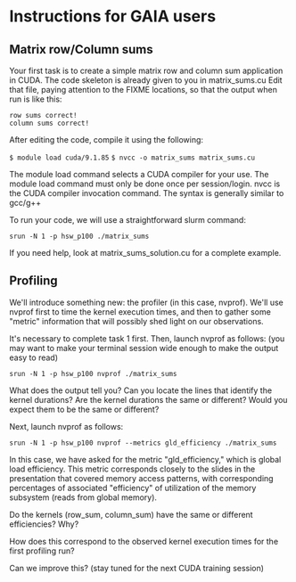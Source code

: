 # Instructions for GAIA users

## Matrix row/Column sums

Your first task is to create a simple matrix row and column sum application in CUDA.  The code skeleton is already given to you in matrix_sums.cu   Edit that file, paying attention to the FIXME locations, so that the output when run is like this:

```
row sums correct!
column sums correct!
```

After editing the code, compile it using the following:

`$ module load cuda/9.1.85`
`$ nvcc -o matrix_sums matrix_sums.cu`

The module load command selects a CUDA compiler for your use. The module load command must only be done once per session/login.  nvcc is the CUDA compiler invocation command. The syntax is generally similar to gcc/g++

To run your code, we will use a straightforward slurm command:

`srun -N 1 -p hsw_p100 ./matrix_sums`

If you need help, look at matrix_sums_solution.cu for a complete example.

## Profiling

We'll introduce something new: the profiler (in this case, nvprof).  We'll use nvprof first to time the kernel execution times, and then to gather some "metric" information that will possibly shed light on our observations.

It's necessary to complete task 1 first.  Then, launch nvprof as follows:
(you may want to make your terminal session wide enough to make the output easy to read)

`srun -N 1 -p hsw_p100 nvprof ./matrix_sums`

What does the output tell you?
Can you locate the lines that identify the kernel durations?
Are the kernel durations the same or different?
Would you expect them to be the same or different?

Next, launch nvprof as follows:

`srun -N 1 -p hsw_p100 nvprof --metrics gld_efficiency ./matrix_sums`

In this case, we have asked for the metric "gld_efficiency," which is global load efficiency.  This metric corresponds closely to the slides in the presentation that covered memory access patterns, with corresponding percentages of associated "efficiency" of utilization of the memory subsystem (reads from global memory).

Do the kernels (row_sum, column_sum) have the same or different efficiencies?
Why?

How does this correspond to the observed kernel execution times for the first profiling run?

Can we improve this?  (stay tuned for the next CUDA training session)
